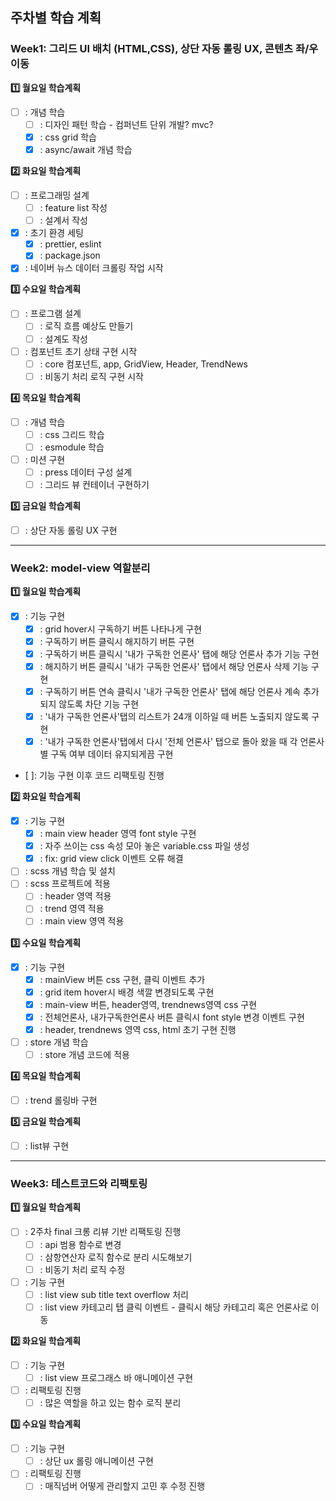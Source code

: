 ## 주차별 학습 계획

### Week1: 그리드 UI 배치 (HTML,CSS), 상단 자동 롤링 UX, 콘텐츠 좌/우 이동

**:one: 월요일 학습계획**

- [ ] : 개념 학습
  - [ ] : 디자인 패턴 학습 - 컴퍼넌트 단위 개발? mvc? 
  - [x] : css grid 학습
  - [x] : async/await 개념 학습

**:two: 화요일 학습계획**

- [ ] : 프로그래밍 설계
  - [ ] : feature list 작성
  - [ ] : 설계서 작성
- [x] : 초기 환경 세팅
  - [x] : prettier, eslint
  - [x] : package.json
- [x] : 네이버 뉴스 데이터 크롤링 작업 시작

**:three: 수요일 학습계획**

- [ ] : 프로그램 설계
  - [ ] : 로직 흐름 예상도 만들기
  - [ ] : 설계도 작성
- [ ] : 컴포넌트 초기 상태 구현 시작
  - [ ] : core 컴포넌트, app, GridView, Header, TrendNews
  - [ ] : 비동기 처리 로직 구현 시작

**:four: 목요일 학습계획**

- [ ] : 개념 학습
  - [ ] : css 그리드 학습
  - [ ] : esmodule 학습
- [ ] : 미션 구현
  - [ ] : press 데이터 구성 설계
  - [ ] : 그리드 뷰 컨테이너 구현하기

**:five: 금요일 학습계획**

- [ ] : 상단 자동 롤링 UX 구현

---

### Week2: model-view 역할분리

**:one: 월요일 학습계획**

- [x] : 기능 구현
  - [x] : grid hover시 구독하기 버튼 나타나게 구현
  - [x] : 구독하기 버튼 클릭시 해지하기 버튼 구현
  - [x] : 구독하기 버튼 클릭시 '내가 구독한 언론사' 탭에 해당 언론사 추가 기능 구현
  - [x] : 해지하기 버튼 클릭시 '내가 구독한 언론사' 탭에서 해당 언론사 삭제 기능 구현
  - [x] : 구독하기 버튼 연속 클릭시 '내가 구독한 언론사' 탭에 해당 언론사 계속 추가 되지 않도록 차단 기능 구현
  - [x] : '내가 구독한 언론사'탭의 리스트가 24개 이하일 때 버튼 노출되지 않도록 구현
  - [x] : '내가 구독한 언론사'탭에서 다시 '전체 언론사' 탭으로 돌아 왔을 때 각 언론사별 구독 여부 데이터 유지되게끔 구현
- [ ]: 기능 구현 이후 코드 리팩토링 진행

**:two: 화요일 학습계획**

- [x] : 기능 구현
  - [x] : main view header 영역 font style 구현
  - [x] : 자주 쓰이는 css 속성 모아 놓은 variable.css 파일 생성
  - [x] : fix: grid view click 이벤트 오류 해결
- [ ] : scss 개념 학습 및 설치
- [ ] : scss 프로젝트에 적용
  - [ ] : header 영역 적용
  - [ ] : trend 영역 적용
  - [ ] : main view 영역 적용

**:three: 수요일 학습계획**

- [x] : 기능 구현
  - [x] : mainView 버튼 css 구현, 클릭 이벤트 추가
  - [x] : grid item hover시 배경 색깔 변경되도록 구현
  - [x] : main-view 버튼, header영역, trendnews영역 css 구현
  - [x] : 전체언론사, 내가구독한언론사 버튼 클릭시 font style 변경 이벤트 구현
  - [x] : header, trendnews 영역 css, html 초기 구현 진행
- [ ] : store 개념 학습
  - [ ] : store 개념 코드에 적용

**:four: 목요일 학습계획**

- [ ] : trend 롤링바 구현

**:five: 금요일 학습계획**

- [ ] : list뷰 구현

---

### Week3: 테스트코드와 리팩토링

**:one: 월요일 학습계획**

- [ ] : 2주차 final 크롱 리뷰 기반 리팩토링 진행
  - [ ] : api 범용 함수로 변경
  - [ ] : 삼항연산자 로직 함수로 분리 시도해보기
  - [ ] : 비동기 처리 로직 수정
- [ ] : 기능 구현
  - [ ] : list view sub title text overflow 처리
  - [ ] : list view 카테고리 탭 클릭 이벤트 - 클릭시 해당 카테고리 혹은 언론사로 이동

**:two: 화요일 학습계획**

- [ ] : 기능 구현
  - [ ] : list view 프로그래스 바 애니메이션 구현
- [ ] : 리팩토링 진행
  - [ ] : 많은 역할을 하고 있는 함수 로직 분리

**:three: 수요일 학습계획**

- [ ] : 기능 구현
  - [ ] : 상단 ux 롤링 애니메이션 구현
- [ ] : 리팩토링 진행
  - [ ] : 매직넘버 어떻게 관리할지 고민 후 수정 진행